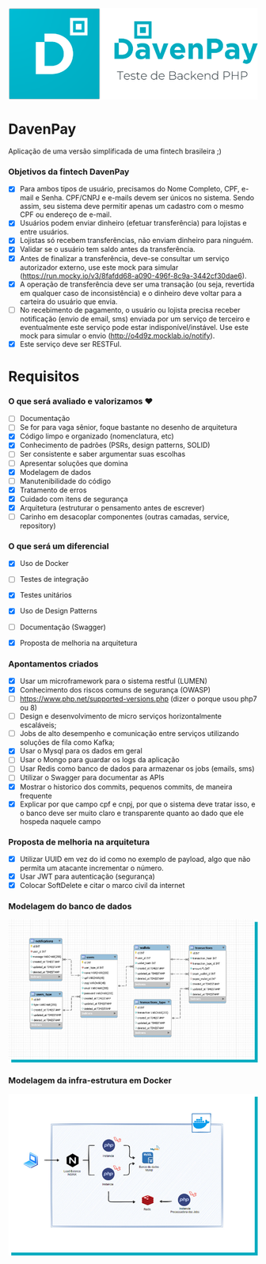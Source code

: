 ![alt text](https://github.com/daniel-ventura-costa/daven-pay/blob/main/public/assets/img/logo_completo.png?raw=true)

# DavenPay
Aplicação de uma versão simplificada de uma fintech brasileira ;)

### Objetivos da fintech DavenPay
- [x] Para ambos tipos de usuário, precisamos do Nome Completo, CPF, e-mail e Senha. CPF/CNPJ e e-mails devem ser únicos no sistema. Sendo assim, seu sistema deve permitir apenas um cadastro com o mesmo CPF ou endereço de e-mail.
- [x] Usuários podem enviar dinheiro (efetuar transferência) para lojistas e entre usuários.
- [x] Lojistas só recebem transferências, não enviam dinheiro para ninguém.
- [x] Validar se o usuário tem saldo antes da transferência.
- [x] Antes de finalizar a transferência, deve-se consultar um serviço autorizador externo, use este mock para simular (https://run.mocky.io/v3/8fafdd68-a090-496f-8c9a-3442cf30dae6).
- [x] A operação de transferência deve ser uma transação (ou seja, revertida em qualquer caso de inconsistência) e o dinheiro deve voltar para a carteira do usuário que envia.
- [ ] No recebimento de pagamento, o usuário ou lojista precisa receber notificação (envio de email, sms) enviada por um serviço de terceiro e eventualmente este serviço pode estar indisponível/instável. Use este mock para simular o envio (http://o4d9z.mocklab.io/notify).
- [x] Este serviço deve ser RESTFul.

# Requisitos

### O que será avaliado e valorizamos ❤️

- [ ] Documentação
- [ ] Se for para vaga sênior, foque bastante no desenho de arquitetura
- [x] Código limpo e organizado (nomenclatura, etc)
- [x] Conhecimento de padrões (PSRs, design patterns, SOLID)
- [ ] Ser consistente e saber argumentar suas escolhas
- [ ] Apresentar soluções que domina
- [x] Modelagem de dados
- [ ] Manutenibilidade do código
- [x] Tratamento de erros
- [x] Cuidado com itens de segurança
- [x] Arquitetura (estruturar o pensamento antes de escrever)
- [ ] Carinho em desacoplar componentes (outras camadas, service, repository)

### O que será um diferencial

- [x] Uso de Docker
- [ ] Testes de integração
- [x] Testes unitários
- [x] Uso de Design Patterns
- [ ] Documentação (Swagger)
- [x] Proposta de melhoria na arquitetura


### Apontamentos criados

- [x] Usar um microframework para o sistema restful (LUMEN)
- [x] Conhecimento dos riscos comuns de segurança (OWASP)
- [ ] https://www.php.net/supported-versions.php (dizer o porque usou php7 ou 8)
- [ ] Design e desenvolvimento de micro serviços horizontalmente escaláveis;
- [ ] Jobs de alto desempenho e comunicação entre serviços utilizando soluções de fila como Kafka;
- [x] Usar o Mysql para os dados em geral
- [ ] Usar o Mongo para guardar os logs da aplicação
- [ ] Usar Redis como banco de dados para armazenar os jobs (emails, sms)
- [ ] Utilizar o Swagger para documentar as APIs
- [x] Mostrar o historico dos commits, pequenos commits, de maneira frequente
- [x] Explicar por que campo cpf e cnpj, por que o sistema deve tratar isso, e o banco deve ser muito claro e transparente quanto ao dado que ele hospeda naquele campo

### Proposta de melhoria na arquitetura
- [x] Utilizar UUID em vez do id como no exemplo de payload, algo que não permita um atacante incrementar o número.
- [x] Usar JWT para autenticação (segurança)
- [x] Colocar SoftDelete e citar o marco civil da internet

### Modelagem do banco de dados

![alt text](https://github.com/daniel-ventura-costa/daven-pay/blob/main/public/assets/img/modelagem_banco_de_dados.jpg?raw=true)

### Modelagem da infra-estrutura em Docker

![alt text](https://github.com/daniel-ventura-costa/daven-pay/blob/main/public/assets/img/modelagem_infra.jpg?raw=true)